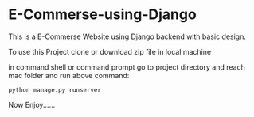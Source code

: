 # E-Commerse-using-Django

This is a E-Commerse Website using Django backend with basic design.

To use this Project clone or download zip file in local machine

in command shell or command prompt go to project directory and reach mac folder and run above command:

    python manage.py runserver
    
    
 Now Enjoy......
